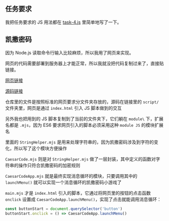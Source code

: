 ## 任务要求
我把任务要求的 JS 用法都在 [task-4.js](task-4.js) 里简单地写了一下。  

## 凯撒密码
因为 Node.js 读取命令行输入比较麻烦，所以我用了网页来实现。  

网页的代码需要部署到服务器上才能正常，所以我就没把代码复制过来了，直接贴链接。  

[网页链接](https://jaxvanyang.github.io/jekyll-site/web-study/caesar-code/)  

[源码链接](https://github.com/JaxVanYang/jekyll-site/tree/main/web-study/caesar-code)  

仓库里的文件是按照标准的网页要求分文件夹存放的，源码在链接里的 `script/` 文件夹里，网页是通过 `index.html` 引入 JS 脚本做到的交互  

另外我也把用到的 JS 脚本复制到了当前的文件夹下，它们躺在 `module\` 下，扩展名都是 `.mjs`，因为 ES6 要求网页引入的脚本必须采用这种 `module JS` 的模块扩展名  

里面的 `StringHelper.mjs` 是用来处理字符串的，因为凯撒密码涉及到字符的变化，所以写了这个模块方便操作  

`CaesarCode.mjs` 则是对 `StringHelper.mjs` 做了一层封装，其中定义的函数对字符串的操作只符合凯撒密码的加密规则  

`CaesarCodeApp.mjs` 就是最终实现消息循环的模块，只要调用其中的 `launchMenu()` 就可以实现一个消息循环的凯撒密码小游戏了  

`main.mjs` 才是 `index.html` 引入的脚本，它通过将网页里的按钮的点击函数 `onclick` 设置成 `CaesarCodeApp.launchMenu()`，实现了点击就能调用消息循环：  
```js
const buttonStart = document.querySelector('button')
buttonStart.onclick = () => CaesarCodeApp.launchMenu()
```